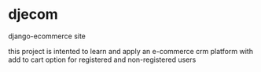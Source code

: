 # djecom
django-ecommerce site

this project is intented to learn and apply an e-commerce crm platform with add to cart option for registered and non-registered users
